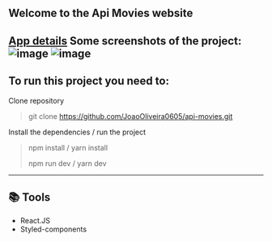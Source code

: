 ## Welcome to the Api Movies website
[App details](https://api-movies-iota.vercel.app/)
Some screenshots of the project:
			![image](https://user-images.githubusercontent.com/81437413/161565053-e875f7c1-988d-4c20-9dd8-c5fd5ab354d0.png)
			![image](https://user-images.githubusercontent.com/81437413/161564764-d0b37c3a-669b-4d15-a66b-c07f7078d81c.png)
-
To run this project you need to:
-
	
Clone repository

> git clone https://github.com/JoaoOliveira0605/api-movies.git

Install the dependencies / run the project

> npm install / yarn install
> 
> npm run dev / yarn dev

---

📚 Tools 
-
 - React.JS
 - Styled-components


